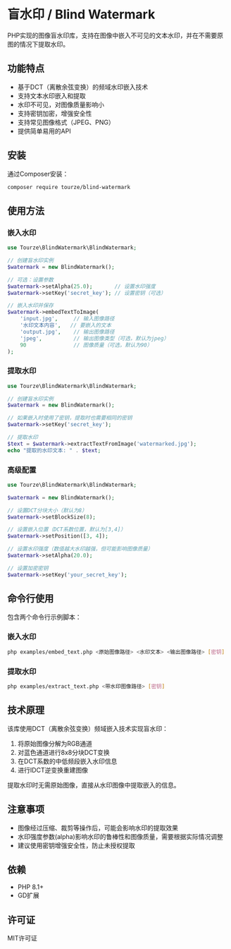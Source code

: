 # 盲水印 / Blind Watermark

PHP实现的图像盲水印库，支持在图像中嵌入不可见的文本水印，并在不需要原图的情况下提取水印。

## 功能特点

- 基于DCT（离散余弦变换）的频域水印嵌入技术
- 支持文本水印嵌入和提取
- 水印不可见，对图像质量影响小
- 支持密钥加密，增强安全性
- 支持常见图像格式（JPEG、PNG）
- 提供简单易用的API

## 安装

通过Composer安装：

```bash
composer require tourze/blind-watermark
```

## 使用方法

### 嵌入水印

```php
use Tourze\BlindWatermark\BlindWatermark;

// 创建盲水印实例
$watermark = new BlindWatermark();

// 可选：设置参数
$watermark->setAlpha(25.0);       // 设置水印强度
$watermark->setKey('secret_key'); // 设置密钥（可选）

// 嵌入水印并保存
$watermark->embedTextToImage(
    'input.jpg',     // 输入图像路径
    '水印文本内容',   // 要嵌入的文本
    'output.jpg',    // 输出图像路径
    'jpeg',          // 输出图像类型（可选，默认为jpeg）
    90               // 图像质量（可选，默认为90）
);
```

### 提取水印

```php
use Tourze\BlindWatermark\BlindWatermark;

// 创建盲水印实例
$watermark = new BlindWatermark();

// 如果嵌入时使用了密钥，提取时也需要相同的密钥
$watermark->setKey('secret_key');

// 提取水印
$text = $watermark->extractTextFromImage('watermarked.jpg');
echo "提取的水印文本: " . $text;
```

### 高级配置

```php
use Tourze\BlindWatermark\BlindWatermark;

$watermark = new BlindWatermark();

// 设置DCT分块大小（默认为8）
$watermark->setBlockSize(8);

// 设置嵌入位置（DCT系数位置，默认为[3,4]）
$watermark->setPosition([3, 4]);

// 设置水印强度（数值越大水印越强，但可能影响图像质量）
$watermark->setAlpha(20.0);

// 设置加密密钥
$watermark->setKey('your_secret_key');
```

## 命令行使用

包含两个命令行示例脚本：

### 嵌入水印

```bash
php examples/embed_text.php <原始图像路径> <水印文本> <输出图像路径> [密钥]
```

### 提取水印

```bash
php examples/extract_text.php <带水印图像路径> [密钥]
```

## 技术原理

该库使用DCT（离散余弦变换）频域嵌入技术实现盲水印：

1. 将原始图像分解为RGB通道
2. 对蓝色通道进行8x8分块DCT变换
3. 在DCT系数的中低频段嵌入水印信息
4. 进行IDCT逆变换重建图像

提取水印时无需原始图像，直接从水印图像中提取嵌入的信息。

## 注意事项

- 图像经过压缩、裁剪等操作后，可能会影响水印的提取效果
- 水印强度参数(alpha)影响水印的鲁棒性和图像质量，需要根据实际情况调整
- 建议使用密钥增强安全性，防止未授权提取

## 依赖

- PHP 8.1+
- GD扩展

## 许可证

MIT许可证
